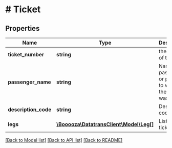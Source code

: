 # # Ticket

## Properties

Name | Type | Description | Notes
------------ | ------------- | ------------- | -------------
**ticket_number** | **string** | the number of the ticket | [optional]
**passenger_name** | **string** | Name of passenger or person to whom the ticket was issued | [optional]
**description_code** | **string** | Description code | [optional]
**legs** | [**\Booooza\DatatransClient\Model\Leg[]**](Leg.md) | List of ticket&#39;s legs | [optional]

[[Back to Model list]](../../README.md#models) [[Back to API list]](../../README.md#endpoints) [[Back to README]](../../README.md)
